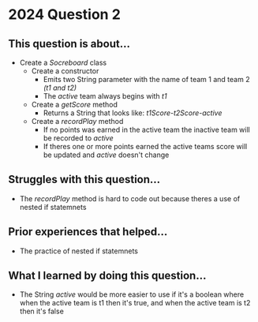 # 2024 Question 2

## This question is about...
- Create a *Socreboard* class
  - Create a constructor
    - Emits two String parameter with the name of team 1 and team 2 *(t1 and t2)*
    - The *active* team always begins with *t1*
  - Create a *getScore* method
    - Returns a String that looks like: *t1Score-t2Score-active*
  - Create a *recordPlay* method
    - If no points was earned in the active team the inactive team will be recorded to *active*
    - If theres one or more points earned the active teams score will be updated and *active* doesn't change

## Struggles with this question...
- The *recordPlay* method is hard to code out because theres a use of nested if statemnets

## Prior experiences that helped...
- The practice of nested if statemnets

## What I learned by doing this question...
- The String *active* would be more easier to use if it's a boolean where when the active team is t1 then it's true, and when the active team is t2 then it's false 
